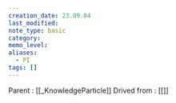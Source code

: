 ```yaml
---
creation_date: 23.09.04
last_modified: 
note_type: basic
category: 
memo_level: 
aliases:
  - PI
tags: []
---
```


Parent : [[_KnowledgeParticle]]
Drived from : [[]]
